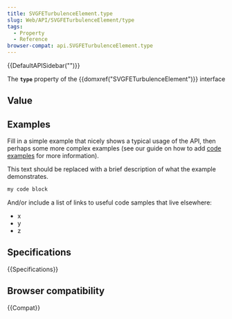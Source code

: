 ```yaml
---
title: SVGFETurbulenceElement.type
slug: Web/API/SVGFETurbulenceElement/type
tags:
  - Property
  - Reference
browser-compat: api.SVGFETurbulenceElement.type
---
```

{{DefaultAPISidebar("")}}

The **`type`** property of the {{domxref("SVGFETurbulenceElement")}} interface 

## Value



## Examples

Fill in a simple example that nicely shows a typical usage of the API, then perhaps some more complex examples (see our guide on how to add [code examples](/en-US/docs/MDN/Contribute/Structures/Code_examples) for more information).

This text should be replaced with a brief description of what the example demonstrates.

```js
my code block
```

And/or include a list of links to useful code samples that live elsewhere:

*   x
*   y
*   z

## Specifications

{{Specifications}}

## Browser compatibility

{{Compat}}


